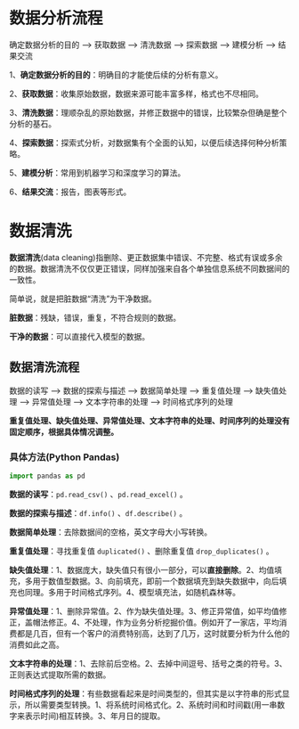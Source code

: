 # 数据分析流程

确定数据分析的目的 ——> 获取数据 ——> 清洗数据 ——> 探索数据 ——> 建模分析 ——> 结果交流

1、**确定数据分析的目的**：明确目的才能使后续的分析有意义。

2、**获取数据**：收集原始数据，数据来源可能丰富多样，格式也不尽相同。

3、**清洗数据**：理顺杂乱的原始数据，并修正数据中的错误，比较繁杂但确是整个分析的基石。

4、**探索数据**：探索式分析，对数据集有个全面的认知，以便后续选择何种分析策略。

5、**建模分析**：常用到机器学习和深度学习的算法。

6、**结果交流**：报告，图表等形式。

# 数据清洗

**数据清洗**(data cleaning)指删除、更正数据集中错误、不完整、格式有误或多余的数据。数据清洗不仅仅更正错误，同样加强来自各个单独信息系统不同数据间的一致性。

简单说，就是把脏数据“清洗”为干净数据。

**脏数据**：残缺，错误，重复，不符合规则的数据。

**干净的数据**：可以直接代入模型的数据。

## 数据清洗流程

数据的读写 ——> 数据的探索与描述 ——> 数据简单处理 ——> 重复值处理 ——> 缺失值处理 ——> 异常值处理 ——> 文本字符串的处理 ——> 时间格式序列的处理

**重复值处理、缺失值处理、异常值处理、文本字符串的处理、时间序列的处理没有固定顺序，根据具体情况调整。**

### 具体方法(Python Pandas)

```python
import pandas as pd
```

**数据的读写**：`pd.read_csv()` 、`pd.read_excel()` 。

**数据的探索与描述**：`df.info()` 、`df.describe()` 。

**数据简单处理**：去除数据间的空格，英文字母大小写转换。

**重复值处理**：寻找重复值 `duplicated()` 、删除重复值 `drop_duplicates()` 。

**缺失值处理**：1、数据庞大，缺失值只有很小一部分，可以**直接删除**。2、均值填充，多用于数值型数据。3、向前填充，即前一个数据填充到缺失数据中，向后填充也同理。多用于时间格式序列。4、模型填充法，如随机森林等。

**异常值处理**：1、删除异常值。2、作为缺失值处理。3、修正异常值，如平均值修正，盖帽法修正。4、不处理，作为业务分析挖掘价值。例如开了一家店，平均消费都是几百，但有一个客户的消费特别高，达到了几万，这时就要分析为什么他的消费如此之高。

**文本字符串的处理**：1、去除前后空格。2、去掉中间逗号、括号之类的符号。3、正则表达式提取所需的数据。

**时间格式序列的处理**：有些数据看起来是时间类型的，但其实是以字符串的形式显示，所以需要类型转换。1、将系统时间格式化。2、系统时间和时间戳(用一串数字来表示时间)相互转换。3、年月日的提取。